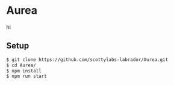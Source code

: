 # Aurea
hi
## Setup

```bash
$ git clone https://github.com/scottylabs-labrador/Aurea.git
$ cd Aurea/
$ npm install
$ npm run start
```

